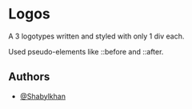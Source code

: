 
# Logos

A 3 logotypes written and styled with only 1 div each.

Used pseudo-elements like ::before and ::after.
## Authors

- [@Shabylkhan](https://www.github.com/saken03)

